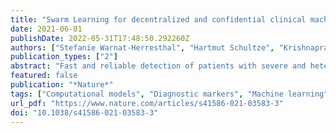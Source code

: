 ```yaml
---
title: "Swarm Learning for decentralized and confidential clinical machine learning"
date: 2021-06-01
publishDate: 2022-05-31T17:48:50.292260Z
authors: ["Stefanie Warnat-Herresthal", "Hartmut Schultze", "Krishnaprasad Lingadahalli Shastry", "Sathyanarayanan Manamohan", "Saikat Mukherjee", "Vishesh Garg", "Ravi Sarveswara", "Kristian Händler", "Peter Pickkers", "N. Ahmad Aziz", "Sofia Ktena", "Florian Tran", "Michael Bitzer", "Stephan Ossowski", "Nicolas Casadei", "Christian Herr", "Daniel Petersheim", "Uta Behrends", "Fabian Kern", "Tobias Fehlmann", "Philipp Schommers", "Clara Lehmann", "Max Augustin", "Jan Rybniker", "Janine Altmüller", "Neha Mishra", "Joana P. Bernardes", "Benjamin Krämer", "Lorenzo Bonaguro", "Jonas Schulte-Schrepping", "Elena De Domenico", "Christian Siever", "Michael Kraut", "Milind Desai", "Bruno Monnet", "Maria Saridaki", "Charles Martin Siegel", "Anna Drews", "Melanie Nuesch-Germano", "Heidi Theis", "Jan Heyckendorf", "Stefan Schreiber", "Sarah Kim-Hellmuth", "Jacob Nattermann", "Dirk Skowasch", "Ingo Kurth", "Andreas Keller", "Robert Bals", "Peter Nürnberg", "Olaf Rieß", "Philip Rosenstiel", "Mihai G. Netea", "Fabian Theis", "Sach Mukherjee", "Michael Backes", "Anna C. Aschenbrenner", "Thomas Ulas", "Monique M. B. Breteler", "Evangelos J. Giamarellos-Bourboulis", "Matthijs Kox", "Matthias Becker", "Sorin Cheran", "Michael S. Woodacre", "Eng Lim Goh", "Joachim L. Schultze"]
publication_types: ["2"]
abstract: "Fast and reliable detection of patients with severe and heterogeneous illnesses is a major goal of precision medicine1,2. Patients with leukaemia can be identified using machine learning on the basis of their blood transcriptomes3. However, there is an increasing divide between what is technically possible and what is allowed, because of privacy legislation4,5. Here, to facilitate the integration of any medical data from any data owner worldwide without violating privacy laws, we introduce Swarm Learning—a decentralized machine-learning approach that unites edge computing, blockchain-based peer-to-peer networking and coordination while maintaining confidentiality without the need for a central coordinator, thereby going beyond federated learning. To illustrate the feasibility of using Swarm Learning to develop disease classifiers using distributed data, we chose four use cases of heterogeneous diseases (COVID-19, tuberculosis, leukaemia and lung pathologies). With more than 16,400 blood transcriptomes derived from 127 clinical studies with non-uniform distributions of cases and controls and substantial study biases, as well as more than 95,000 chest X-ray images, we show that Swarm Learning classifiers outperform those developed at individual sites. In addition, Swarm Learning completely fulfils local confidentiality regulations by design. We believe that this approach will notably accelerate the introduction of precision medicine."
featured: false
publication: "*Nature*"
tags: ["Computational models", "Diagnostic markers", "Machine learning", "Predictive medicine", "Viral infection"]
url_pdf: "https://www.nature.com/articles/s41586-021-03583-3"
doi: "10.1038/s41586-021-03583-3"
---
```


